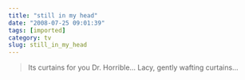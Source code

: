 ```yaml
---
title: "still in my head"
date: "2008-07-25 09:01:39"
tags: [imported]
category: tv
slug: still_in_my_head
---
```

	
>Its curtains for you Dr. Horrible... Lacy, gently wafting curtains...
